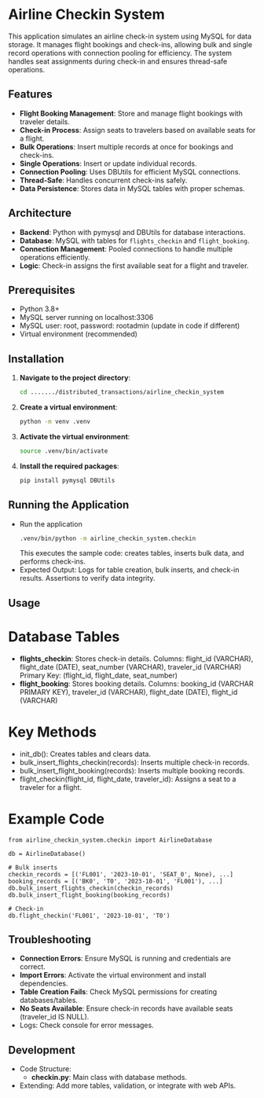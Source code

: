 # Airline Checkin System

This application simulates an airline check-in system using MySQL for data storage. It manages flight bookings and check-ins, allowing bulk and single record operations with connection pooling for efficiency. The system handles seat assignments during check-in and ensures thread-safe operations.

## Features

- **Flight Booking Management**: Store and manage flight bookings with traveler details.
- **Check-in Process**: Assign seats to travelers based on available seats for a flight.
- **Bulk Operations**: Insert multiple records at once for bookings and check-ins.
- **Single Operations**: Insert or update individual records.
- **Connection Pooling**: Uses DBUtils for efficient MySQL connections.
- **Thread-Safe**: Handles concurrent check-ins safely.
- **Data Persistence**: Stores data in MySQL tables with proper schemas.

## Architecture

- **Backend**: Python with pymysql and DBUtils for database interactions.
- **Database**: MySQL with tables for `flights_checkin` and `flight_booking`.
- **Connection Management**: Pooled connections to handle multiple operations efficiently.
- **Logic**: Check-in assigns the first available seat for a flight and traveler.

## Prerequisites

- Python 3.8+
- MySQL server running on localhost:3306
- MySQL user: root, password: rootadmin (update in code if different)
- Virtual environment (recommended)

## Installation

1. **Navigate to the project directory**:
   ```bash
   cd ......./distributed_transactions/airline_checkin_system
   ```

2. **Create a virtual environment**:
   ```bash
   python -m venv .venv
   ```

3. **Activate the virtual environment**:
   ```bash
   source .venv/bin/activate
   ```

4. **Install the required packages**:
   ```bash
   pip install pymysql DBUtils
   ```

## Running the Application

- Run the application
   ```bash
   .venv/bin/python -m airline_checkin_system.checkin
   ```
    This executes the sample code: creates tables, inserts bulk data, and performs check-ins.
-   Expected Output:
        Logs for table creation, bulk inserts, and check-in results.
        Assertions to verify data integrity.

## Usage

# Database Tables

-   **flights_checkin**: Stores check-in details.
    Columns: flight_id (VARCHAR), flight_date (DATE), seat_number (VARCHAR), traveler_id (VARCHAR)
Primary Key: (flight_id, flight_date, seat_number)
-   **flight_booking**: Stores booking details.
    Columns: booking_id (VARCHAR PRIMARY KEY), traveler_id (VARCHAR), flight_date (DATE), flight_id (VARCHAR)


# Key Methods

-   init_db(): Creates tables and clears data.
-   bulk_insert_flights_checkin(records): Inserts multiple check-in records.
-   bulk_insert_flight_booking(records): Inserts multiple booking records.
-   flight_checkin(flight_id, flight_date, traveler_id): Assigns a seat to a traveler for a flight.


# Example Code

```
from airline_checkin_system.checkin import AirlineDatabase

db = AirlineDatabase()

# Bulk inserts
checkin_records = [('FL001', '2023-10-01', 'SEAT_0', None), ...]
booking_records = [('BK0', 'T0', '2023-10-01', 'FL001'), ...]
db.bulk_insert_flights_checkin(checkin_records)
db.bulk_insert_flight_booking(booking_records)

# Check-in
db.flight_checkin('FL001', '2023-10-01', 'T0')
```

## Troubleshooting
-   **Connection Errors**: Ensure MySQL is running and credentials are correct.
-   **Import Errors**: Activate the virtual environment and install dependencies.
-   **Table Creation Fails**: Check MySQL permissions for creating databases/tables.
-   **No Seats Available**: Ensure check-in records have available seats (traveler_id IS NULL).
-   Logs: Check console for error messages.

## Development
-   Code Structure:
    -   **checkin.py**: Main class with database methods.
-   Extending: Add more tables, validation, or integrate with web APIs.